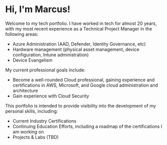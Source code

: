 # Hi, I'm Marcus!

Welcome to my tech portfolio. I have worked in tech for almost 20 years, with my most recent experience as a Technical Project Manager in the following areas:
* Azure Administration (AAD, Defender, Identity Governance, etc)
* Hardware management (physical asset management, device configuration, Intune administration)
* Device Evangelism

My current professional goals include:
* Become a well-rounded Cloud professional, gaining experience and certifications in AWS, Microsoft, and Google cloud administration and architecture
* Gain experience with Cloud Security

This portfolio is intended to provide visibility into the development of my personal skills, including:
* Current Industry Certifications
* Continuing Education Efforts, including a roadmap of the certifications I am working on
* Projects & Labs (TBD)


